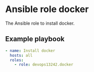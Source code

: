 # Ansible role docker

The Ansible role to install docker.

## Example playbook

```yaml
- name: Install docker
  hosts: all
  roles:
    - role: devops13242.docker
```

